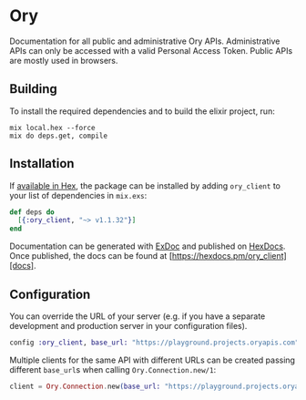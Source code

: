 # Ory

Documentation for all public and administrative Ory APIs. Administrative APIs can only be accessed with a valid Personal Access Token. Public APIs are mostly used in browsers. 

## Building

To install the required dependencies and to build the elixir project, run:

```console
mix local.hex --force
mix do deps.get, compile
```

## Installation

If [available in Hex][], the package can be installed by adding `ory_client` to
your list of dependencies in `mix.exs`:

```elixir
def deps do
  [{:ory_client, "~> v1.1.32"}]
end
```

Documentation can be generated with [ExDoc][] and published on [HexDocs][]. Once published, the docs can be found at
[https://hexdocs.pm/ory_client][docs].

## Configuration

You can override the URL of your server (e.g. if you have a separate development and production server in your
configuration files).

```elixir
config :ory_client, base_url: "https://playground.projects.oryapis.com"
```

Multiple clients for the same API with different URLs can be created passing different `base_url`s when calling
`Ory.Connection.new/1`:

```elixir
client = Ory.Connection.new(base_url: "https://playground.projects.oryapis.com")
```

[exdoc]: https://github.com/elixir-lang/ex_doc
[hexdocs]: https://hexdocs.pm
[available in hex]: https://hex.pm/docs/publish
[docs]: https://hexdocs.pm/ory_client
